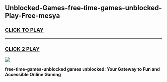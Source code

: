 
## Unblocked-Games-free-time-games-unblocked-Play-Free-mesya
<h3>
<a href="https://premium76.site?title=free-time-games-unblocked&ref=24M">CLICK TO PLAY</a></h3>
<hr>

<h3>
<a href="https://premium76.site?title=free-time-games-unblocked&ref=24M">CLICK 2 PLAY</a>
  
</h3>

<a href="https://premium76.site?title=free-time-games-unblocked&ref=24M"><img src="https://clearcache.store/games.png"></a>


**free-time-games-unblocked games unblocked: Your Gateway to Fun and Accessible Online Gaming**
